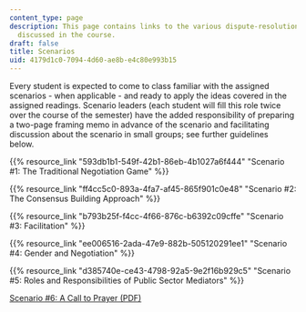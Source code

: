 ```yaml
---
content_type: page
description: This page contains links to the various dispute-resolutions scenarios
  discussed in the course.
draft: false
title: Scenarios
uid: 4179d1c0-7094-4d60-ae8b-e4c80e993b15
---
```

Every student is expected to come to class familiar with the assigned scenarios - when applicable - and ready to apply the ideas covered in the assigned readings. Scenario leaders (each student will fill this role twice over the course of the semester) have the added responsibility of preparing a two-page framing memo in advance of the scenario and facilitating discussion about the scenario in small groups; see further guidelines below. 

{{% resource_link "593db1b1-549f-42b1-86eb-4b1027a6f444" "Scenario #1: The Traditional Negotiation Game" %}}

{{% resource_link "ff4cc5c0-893a-4fa7-af45-865f901c0e48" "Scenario #2: The Consensus Building Approach" %}}

{{% resource_link "b793b25f-f4cc-4f66-876c-b6392c09cffe" "Scenario #3: Facilitation" %}}

{{% resource_link "ee006516-2ada-47e9-882b-505120291ee1" "Scenario #4: Gender and Negotiation" %}}

{{% resource_link "d385740e-ce43-4798-92a5-9e2f16b929c5" "Scenario #5: Roles and Responsibilities of Public Sector Mediators" %}}

[Scenario #6: A Call to Prayer (PDF)](https://hwpi.harvard.edu/files/pluralism/files/new_a_call_to_prayer_a.pdf)